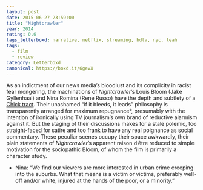 ```yaml
---
layout: post 
date: 2015-06-27 23:59:00
title: "Nightcrawler"
year: 2014
rating: 0.6
tags_letterboxd: narrative, netflix, streaming, hdtv, nyc, leah
tags:
  - film
  - review
category: Letterboxd
canonical: https://boxd.it/6gevX
---
```


As an indictment of our news media’s bloodlust and its complicity in racist fear mongering, the machinations of <cite>Nightcrawler</cite>’s Louis Bloom (Jake Gyllenhaal) and Nina Romina (Rene Russo) have the depth and subtlety of a [Chick tract](https://en.wikipedia.org/wiki/Chick_tract). Their unashamed “if it bleeds, it leads” philosophy is transparently arranged for maximum repugnance*, presumably with the intention of ironically using TV journalism’s own brand of reductive alarmism against it. But the staging of their discussions makes for a stale polemic, too straight-faced for satire and too frank to have any real poignance as social commentary. These peculiar scenes occupy their space awkwardly, their plain statements of <cite>Nightcrawler</cite>’s apparent raison d’être reduced to simple motivation for the sociopathic Bloom, of whom the film is primarily a character study.

* Nina: “We find our viewers are more interested in urban crime creeping into the suburbs. What that means is a victim or victims, preferably well-off and/or white, injured at the hands of the poor, or a minority.”